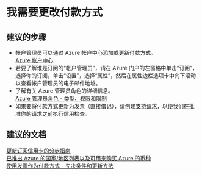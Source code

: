 <properties
    pageTitle="I need to change the payment method"
    description="我需要更改付款方式"
    service="azure-billing"
    resource="billing"
    authors="kasparks"
    displayOrder="2"
    selfHelpType="resource"
    supportTopicIds=""
    resourceTags=""
    productPesIds=""
    cloudEnvironments="public"
/>


# 我需要更改付款方式

## **建议的步骤**
* 帐户管理员可以通过 Azure 帐户中心添加或更新付款方式。<br>
[Azure 帐户中心](https://account.windowsazure.com/Subscriptions)
* 若要了解谁是订阅的“帐户管理员”，请在 Azure 门户的左窗格中单击“订阅”，选择你的订阅，单击“设置”，选择“属性”，然后在属性边栏选项卡中向下滚动以查看帐户管理员的电子邮件地址。
* 了解有关 Azure 管理员角色的详细信息。<br>
[Azure 管理员角色 - 类型、权限和限制](https://azure.microsoft.com/documentation/articles/billing-add-change-azure-subscription-administrator/)
* 如果要将付款方式更新为发票（直接借记），请创建[支持请求](data-blade:Microsoft_Azure_Support.NewSupportRequestBlade)，以便我们在批准你的请求之前执行信用检查。

## **建议的文档**
[更新订阅信用卡的分步指南](https://azure.microsoft.com/documentation/articles/billing-how-to-change-credit-card/)<br>
[已推出 Azure 的国家/地区列表以及可用来购买 Azure 的币种](https://azure.microsoft.com/documentation/articles/billing-countries-and-currencies/)<br>
[使用发票作为付款方式 - 先决条件和更新方法](https://azure.microsoft.com/pricing/invoicing/)



<!--HONumber=Jun16_HO5-->


